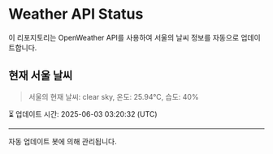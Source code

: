 
# Weather API Status

이 리포지토리는 OpenWeather API를 사용하여 서울의 날씨 정보를 자동으로 업데이트합니다.

## 현재 서울 날씨
> 서울의 현재 날씨: clear sky, 온도: 25.94°C, 습도: 40%

⏳ 업데이트 시간: 2025-06-03 03:20:32 (UTC)

---
자동 업데이트 봇에 의해 관리됩니다.
